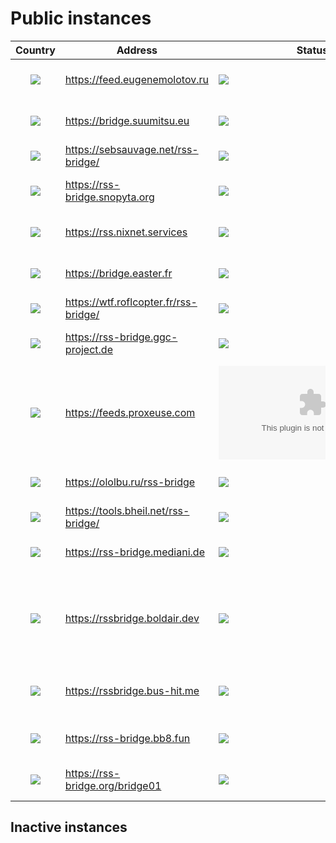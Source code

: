 # Public instances

| Country | Address | Status |  Contact | Comment |
|:-------:|---------|--------|----------|---------|
| ![](https://iplookup.flagfox.net/images/h16/NL.png) | https://feed.eugenemolotov.ru | ![](https://img.shields.io/website/https/feed.eugenemolotov.ru.svg) | [@em92](https://github.com/em92) | Hosted in Amsterdam, Netherlands |
| ![](https://iplookup.flagfox.net/images/h16/FR.png) | https://bridge.suumitsu.eu | ![](https://img.shields.io/website/https/bridge.suumitsu.eu.svg) | [@mitsukarenai](https://github.com/mitsukarenai) | Hosted in Paris, France |
| ![](https://iplookup.flagfox.net/images/h16/FR.png) | https://sebsauvage.net/rss-bridge/ | ![](https://img.shields.io/website/https/sebsauvage.net/rss-bridge.svg) | [@sebsauvage](https://github.com/sebsauvage/) | Hosted in France |
| ![](https://iplookup.flagfox.net/images/h16/FI.png) | https://rss-bridge.snopyta.org | ![](https://img.shields.io/website/https/rss-bridge.snopyta.org.svg) | [@Perflyst](https://github.com/Perflyst) | Hosted in Helsinki, Finland |
| ![](https://iplookup.flagfox.net/images/h16/DE.png) | https://rss.nixnet.services | ![](https://img.shields.io/website/https/rss.nixnet.services.svg) | [@amolith](https://nixnet.services/contact) | Hosted in Wunstorf, Germany |
| ![](https://iplookup.flagfox.net/images/h16/FR.png) | https://bridge.easter.fr | ![](https://img.shields.io/website/https/bridge.easter.fr.svg) | [@chatainsim](https://github.com/chatainsim) | Hosted in Roubaix, France |
| ![](https://iplookup.flagfox.net/images/h16/FR.png) | https://wtf.roflcopter.fr/rss-bridge/ | ![](https://img.shields.io/website/https/wtf.roflcopter.fr/rss-bridge.svg) | [roflcopter.fr](https://wtf.roflcopter.fr/) | Hosted in France |
| ![](https://iplookup.flagfox.net/images/h16/AT.png) | https://rss-bridge.ggc-project.de | ![](https://img.shields.io/website/https/rss-bridge.ggc-project.de) | [@ggc-project.de](https://social.dev-wiki.de/@ggc_project) | Hosted in Steyr, Austria |
| ![](https://iplookup.flagfox.net/images/h16/NL.png) | https://feeds.proxeuse.com | ![](https://img.shields.io/website/https/feeds.proxeuse.com) | [Proxeuse](https://www.proxeuse.com/en/contact-us) | Hosted in Germany |
| ![](https://iplookup.flagfox.net/images/h16/RU.png) | https://ololbu.ru/rss-bridge | ![](https://img.shields.io/website/https/ololbu.ru) | [@Ololbu](https://github.com/Ololbu) | Hosted in Moscow, Russia |
| ![](https://iplookup.flagfox.net/images/h16/DE.png) | https://tools.bheil.net/rss-bridge/ | ![](https://img.shields.io/website/https/tools.bheil.net.svg) | [@bheil](https://www.bheil.net) | Hosted in Germany |
| ![](https://iplookup.flagfox.net/images/h16/DE.png) | https://rss-bridge.mediani.de | ![](https://img.shields.io/website/https/rss-bridge.mediani.de.svg) | [@sokai](https://github.com/sokai) | Hosted with Netcup, Germany |
| ![](https://iplookup.flagfox.net/images/h16/FR.png) | https://rssbridge.boldair.dev | ![](https://img.shields.io/website?down_color=red&down_message=down&up_color=lime&up_message=up&url=https%3A%2F%2Frssbridge.boldair.dev) | [@Boldairdev](https://github.com/Boldairdev) | Latest Github release, Hosted on PHP 8.0 in Roubaix, France |
| ![](https://iplookup.flagfox.net/images/h16/CA.png) | https://rssbridge.bus-hit.me | ![](https://img.shields.io/website/https/rssbridge.bus-hit.me.svg)| [@austinhuang0131](https://austinhuang.me/) | Hosted with Oracle in Québec, Canada |
| ![](https://iplookup.flagfox.net/images/h16/IN.png) | https://rss-bridge.bb8.fun | ![](https://img.shields.io/website/https/rss-bridge.bb8.fun.svg) | [@captn3m0](https://github.com/captn3m0) | Hosted in Bengaluru, India |
| ![](https://iplookup.flagfox.net/images/h16/GB.png) | https://rss-bridge.org/bridge01 | ![](https://img.shields.io/website/http/rss-bridge.org/bridge01.svg) | [@dvikan](https://github.com/dvikan) | London, Digital Ocean|

## Inactive instances
